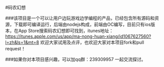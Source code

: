 #码农幻想

###该项目是一个可以让用户边玩游戏边学编程的产品，已经包含所有源码和资源，下载即可编译运行，后端由nodejs构成，前端由OC编写，目前只有ios版本，在App Store搜索码农幻想即可找到，itunes地址：https://itunes.apple.com/us/app/ma-nong-huan-xiang/id1067627560?l=zh&ls=1&mt=8    欢迎大家试用及点评，也欢迎大家对本项目fork和pull request！

###如果你对本项目感兴趣，可以加qq群：239309957 一起交流探讨。
